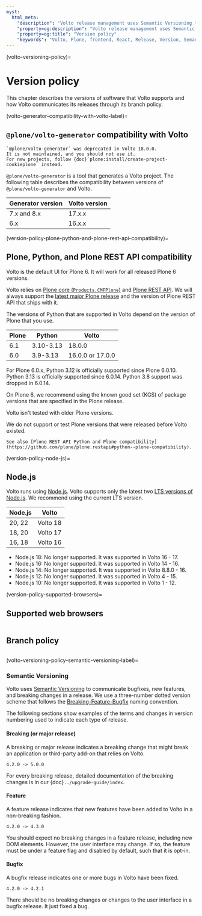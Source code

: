 ```yaml
---
myst:
  html_meta:
    "description": "Volto release management uses Semantic Versioning to communicate bugfixes, new features, and breaking changes."
    "property=og:description": "Volto release management uses Semantic Versioning to communicate bugfixes, new features, and breaking changes."
    "property=og:title": "Version policy"
    "keywords": "Volto, Plone, frontend, React, Release, Version, Semantic"
---
```


(volto-versioning-policy)=

# Version policy

This chapter describes the versions of software that Volto supports and how Volto communicates its releases through its branch policy.


(volto-generator-compatibility-with-volto-label)=

## `@plone/volto-generator` compatibility with Volto

```{deprecated} Volto 18.0.0
`@plone/volto-generator` was deprecated in Volto 18.0.0.
It is not maintained, and you should not use it.
For new projects, follow {doc}`plone:install/create-project-cookieplone` instead.
```

`@plone/volto-generator` is a tool that generates a Volto project.
The following table describes the compatibility between versions of `@plone/volto-generator` and Volto.

| Generator version | Volto version |
|-------------------|---------------|
| 7.x and 8.x       | 17.x.x        |
| 6.x               | 16.x.x        |


(version-policy-plone-python-and-plone-rest-api-compatibility)=

## Plone, Python, and Plone REST API compatibility

Volto is the default UI for Plone 6.
It will work for all released Plone 6 versions.

Volto relies on [Plone core (`Products.CMFPlone`)](https://github.com/plone/Products.CMFPlone) and [Plone REST API](https://github.com/plone/plone.restapi).
We will always support the [latest major Plone release](https://plone.org/download/releases) and the version of Plone REST API that ships with it.

The versions of Python that are supported in Volto depend on the version of Plone that you use.

| Plone | Python       | Volto            |
| ----- | ------------ | ---------------- |
| 6.1   | 3.10-3.13    | 18.0.0           |
| 6.0   | 3.9-3.13     | 16.0.0 or 17.0.0 |

For Plone 6.0.x, Python 3.12 is officially supported since Plone 6.0.10.
Python 3.13 is officially supported since 6.0.14.
Python 3.8 support was dropped in 6.0.14.

On Plone 6, we recommend using the known good set (KGS) of package versions that are specified in the Plone release.

Volto isn't tested with older Plone versions.

We do not support or test Plone versions that were released before Volto existed.

```{seealso}
See also [Plone REST API Python and Plone compatibility](https://github.com/plone/plone.restapi#python--plone-compatibility).
```


(version-policy-node-js)=

## Node.js

Volto runs using [Node.js](https://nodejs.org/en).
Volto supports only the latest two [LTS versions of Node.js](https://github.com/nodejs/release#release-schedule).
We recommend using the current LTS version.

| Node.js | Volto       |
| ------- | ----------- |
| 20, 22  | Volto 18    |
| 18, 20  | Volto 17    |
| 16, 18  | Volto 16    |

- Node.js 18: No longer supported. It was supported in Volto 16 - 17.
- Node.js 16: No longer supported. It was supported in Volto 14 - 16.
- Node.js 14: No longer supported. It was supported in Volto 8.8.0 - 16.
- Node.js 12: No longer supported. It was supported in Volto 4 - 15.
- Node.js 10: No longer supported. It was supported in Volto 1 - 12.


(version-policy-supported-browsers)=

## Supported web browsers

```{include} ../_inc/_install-browser-reqs-volto.md
```


## Branch policy

```{include} ../_inc/_branch-policy.md
```


(volto-versioning-policy-semantic-versioning-label)=

### Semantic Versioning

Volto uses [Semantic Versioning](https://semver.org/) to communicate bugfixes, new features, and breaking changes in a release.
We use a three-number dotted version scheme that follows the [Breaking-Feature-Bugfix](
https://medium.com/sapioit/why-having-3-numbers-in-the-version-name-is-bad-92fc1f6bc73c) naming convention.

The following sections show examples of the terms and changes in version numbering used to indicate each type of release.


#### Breaking (or major release)

A breaking or major release indicates a breaking change that might break an application or third-party add-on that relies on Volto.

```text
4.2.0 -> 5.0.0
```

For every breaking release, detailed documentation of the breaking changes is in our {doc}`../upgrade-guide/index`.


#### Feature

A feature release indicates that new features have been added to Volto in a non-breaking fashion.

```text
4.2.0 -> 4.3.0
```

You should expect no breaking changes in a feature release, including new DOM elements.
However, the user interface may change.
If so, the feature must be under a feature flag and disabled by default, such that it is opt-in.


#### Bugfix

A bugfix release indicates one or more bugs in Volto have been fixed.

```text
4.2.0 -> 4.2.1
```

There should be no breaking changes or changes to the user interface in a bugfix release.
It just fixed a bug.
